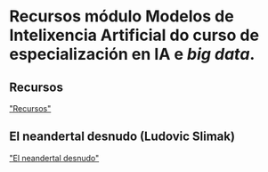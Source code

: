 Recursos módulo Modelos de Intelixencia Artificial do curso de especialización en IA e _big data_.
===================

## Recursos

["Recursos"](IA%20101.md)

## El neandertal desnudo (Ludovic Slimak)

["El neandertal desnudo"](./neandertal/clippings%20notas%20neandertal.md)
